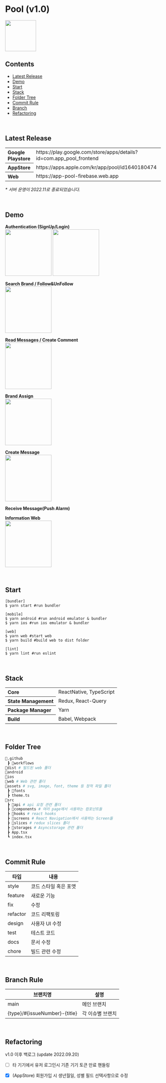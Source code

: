 # Pool (v1.0)

<image src="https://user-images.githubusercontent.com/66757141/191906174-e5a5d5d4-6762-41ea-9447-11490985ff4f.png" width="100px"/>

## Contents
- [Latest Release](#latest-release)
- [Demo](#demo)
- [Start](#start)
- [Stack](#stack)
- [Folder Tree](#folder-tree)
- [Commit Rule](#commit-rule)
- [Branch](#branch)
- [Refactoring](#refactoring)

<br/>

## Latest Release
<table>
  <tr>
    <th align='left'>Google Playstore</th>
    <td>https://play.google.com/store/apps/details?id=com.app_pool_frontend</td>
  </tr>
  <tr>
    <th align='left'>AppStore</th>
    <td>https://apps.apple.com/kr/app/pool/id1640180474  </td>
  </tr>
  <tr>
    <th align='left'>Web</th>
    <td>https://app-pool-firebase.web.app</td>
  </tr>
</table>

_\* 서버 운영이 2022.11로 종료되었습니다._

<br/>

## Demo

**Authentication (SignUp/Login)**  
<image src="https://user-images.githubusercontent.com/72551358/197339969-3f884440-128e-45f1-902b-54088f3a5dd1.gif" width="150px"/>
<image src="https://user-images.githubusercontent.com/72551358/197340008-d22c2c8d-1f1b-4c46-a8df-78e138a45d7d.gif" width="150px"/>

**Search Brand / Follow&UnFollow**  
<image src="https://user-images.githubusercontent.com/72551358/197339992-f0f7d9f3-6032-4126-8ff1-4e346da88dce.gif" width="150px"/>

**Read Messages / Create Comment**  
<image src="https://user-images.githubusercontent.com/72551358/197340006-2e55f7cb-5043-418d-b455-c3541c28c097.gif" width="150px"/>

**Brand Assign**  
<image src="https://user-images.githubusercontent.com/72551358/197341212-86abe19d-2447-454e-b328-a767af815577.gif" width="150px"/>

**Create Message**  
<image src="https://user-images.githubusercontent.com/72551358/197340004-d5b0a7c8-bbee-4534-84a9-c9cf18283545.gif" width="150px"/>

**Receive Message(Push Alarm)**

**Information Web**  
<image src="https://user-images.githubusercontent.com/72551358/197341213-881ecc14-9a98-49df-8b54-8077a4a15247.gif" width="150px"/>

<br/>

## Start
```
[bundler]
$ yarn start #run bundler

[mobile]
$ yarn android #run android emulator & bundler 
$ yarn ios #run ios emulator & bundler

[web]
$ yarn web #start web
$ yarn build #build web to dist folder

[lint]
$ yarn lint #run eslint
```

<br/>

## Stack

<table>
  <tr>
    <th align='left'>Core</th>
    <td>ReactNative, TypeScript</td>
  </tr>
  <tr>
    <th align='left'>State Management</th>
    <td>Redux, React-Query</td>
  </tr>
  <tr>
    <th align='left'>Package Manager</th>
    <td>Yarn</td>
  </tr>
  <tr>
    <th align='left'>Build</th>
    <td>Babel, Webpack    </td>
  </tr>
</table>


<br/>

## Folder Tree
```python
📂.github
 ┣ 📂workflows
📂dist # 빌드된 web 폴더
📂android
📂ios
📂web # Web 관련 폴더
📂assets # svg, image, font, theme 등 정적 파일 폴더
 ┣ 📂fonts
 ┣ theme.ts
📂src
 ┣ 📂api # api 요청 관련 폴더
 ┣ 📂components # 여러 page에서 사용하는 컴포넌트들
 ┣ 📂hooks # react hooks
 ┣ 📂screens # React Navigation에서 사용하는 Screen들
 ┣ 📂slices # redux slices 폴더
 ┣ 📂storages # Asyncstorage 관련 폴더
 ┣ App.tsx
 ┗ index.tsx
```

<br/>

## Commit Rule
| 타입     | 내용                  |
|----------|-----------------------|
| style    | 코드 스타일 혹은 포맷 |
| feature  | 새로운 기능           |
| fix      | 수정                  |
| refactor | 코드 리팩토링         |
| design   | 사용자 UI 수정        |
| test     | 테스트 코드           |
| docs     | 문서 수정             |
| chore    | 빌드 관련 수정        |

<br/>

## Branch Rule
| 브랜치명                        | 설명                  |
|--------------------------------|-----------------------|
| main                           | 메인 브랜치            |
| {type}/#{issueNumber}-{title}  | 각 이슈별 브랜치       |

<br/>

## Refactoring
v1.0 이후 백로그 (update 2022.09.20)

- [ ] 타 기기에서 유저 로그인시 기존 기기 토큰 만료 핸들링
- [x] (AppStore) 회원가입 시 생년월일, 성별 필드 선택사항으로 수정

